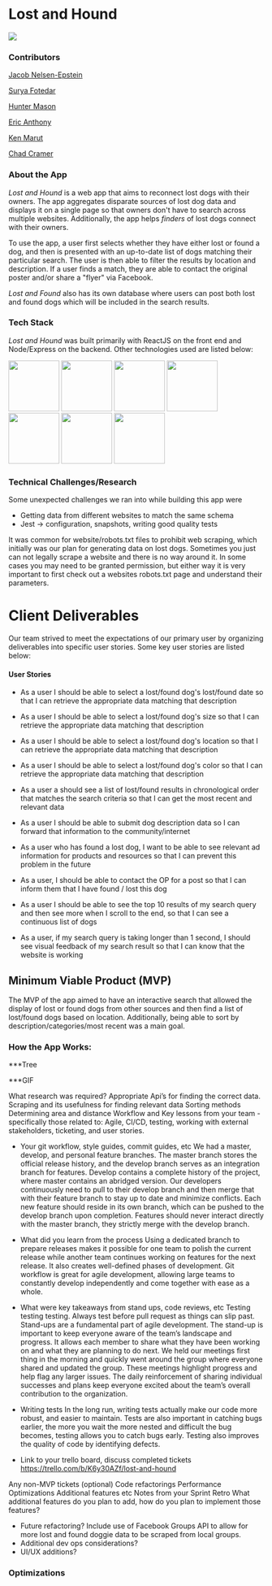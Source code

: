 # Lost and Hound
![](https://lh3.googleusercontent.com/AL7_u-eIOylhO6o-jzlAcig-NNfrS54EdLO9dbvocYr05Kt1cTCSzZXCpGorFPzZ9i4zBmuY4maGDRdJoHguZCMuV9My2eaCaXGHUeffBI5yoUuOnS0gALsCBMBlRuhPOwaM77q5)
 

### Contributors
[Jacob Nelsen-Epstein](https://github.com/CyberImpXIII)

[Surya Fotedar](https://github.com/suryafotedar)

[Hunter Mason](https://github.com/MasonHN)

[Eric Anthony](https://github.com/anthon78)

[Ken Marut](https://github.com/friedpies)

[Chad Cramer](https://github.com/Chadcramer)

### About the App
*Lost and Hound* is a web app that aims to reconnect lost dogs with their owners. The app aggregates disparate sources of lost dog data and displays it on a single page so that owners don't have to search across multiple websites. Additionally, the app helps *finders* of lost dogs connect with their owners.

To use the app, a user first selects whether they have either lost or found a dog, and then is presented with an up-to-date  list of dogs matching their particular search. The user is then able to filter the results by location and description. If a user finds a match, they are able to contact the original poster and/or share a "flyer" via Facebook.

*Lost and Found* also has its own database where users can post both lost and found dogs which will be included in the search results.

### Tech Stack 
*Lost and Hound* was built primarily with ReactJS on the front end and Node/Express on the backend. Other technologies used are listed below: 

<img src="https://lh3.googleusercontent.com/ZIHOUCCxFaB7NirPhEX4K8cyTPIMvxvdJxpuhjb_qJ_dk-z7qEgD8riaR0ODXzXQZYn23zHpFiwGzxTDT88FTLeUMoPqlIjyLKoL1am8MH5pCoJExjL8SUC8uaeeiAjvQB0_vym6" width="100"/>
<img src="https://lh3.googleusercontent.com/xcong6Yn8NoueMYWPhEfO76dw0Nt70kiDVOCOygTFEQWpysHxcT-5jYzq9XWIgD3lvCGnGrjlhddm7WEOw9V1FlHivqFjZCXF9IDsfd7uQ2SxlI80roSJcnHvb0O7POvlYOPNvRG" width="100" />
<img src="https://lh5.googleusercontent.com/vMTp0AyoPyuTKcvkRNp3SfS9KLkAiBrL_2b3SBwgIOv9z4VvyTD2lHs47h1jmEsk2olzAWIJXyg0HBLTGnjJzWkCFV_Z0B6LFqVOz5dewjLykbC4eRjwZHTOnmBqeXhJccAnc512" width="100" />
<img src="https://lh5.googleusercontent.com/_RcI-sgNRX5J0olXzRycjQN3tysoTXbH8kXRfE0AtBY8KkDrINApsrfZGAkczZYGwKTPZlYdJXQyKmWO4zFzvON9Op6Ovcu0GQxwabxWfGJH__oRB6YCC-qD_3b2yj_efkprD8UP" width="100" />
<img src="https://lh5.googleusercontent.com/rdAoVdYKOCnmtev6t7DJrEY7mG4iYsRPqeTH0Z-OrlsVmiea3q5SMtOGNSa7HzJcyxcIcelTacG5gPNgyBoIviiNcLbohQAicvpldcfM32Klb_ewouDRd67OtYhUAU1CEZB4rBqB" width="100" />
<img src="https://lh6.googleusercontent.com/tKlT8lGB2bTDqSilr_a2y8vaO-QBUdcUIYASnslf-RAKTxUEiEBq-_gTVBP0irIP1ZWNuSvp1fouOJrQBXUr0joVmBZzNyOec4jBpOyVogPZMOYhPH6YQwYOiLdZnfuaDnFel9rn" width="100" />
<img src="https://lh5.googleusercontent.com/pqPRWyCMu39CU4GAERH3XI0fri2uJzMteIV5t-4qAG566IJWdXRABxLjV1jwdVvID-NvFw3USgyM8FXC5w_yAimYz4FY1gVEm96Yd2JQZh-pYl33lHpbOI7-3-uTixqgX1XHRker" width="100" />

  	
### Technical Challenges/Research
Some unexpected challenges we ran into while building this app were 
- Getting data from different websites to match the same schema
- Jest -> configuration, snapshots, writing good quality tests

It was common for website/robots.txt files to prohibit web scraping, which initially was our plan for generating data on lost dogs. Sometimes you just can not legally scrape a website and there is no way around it. In some cases you may need to be granted permission, but either way it is very important to first check out a websites robots.txt page and understand their parameters.

# Client Deliverables
Our team strived to meet the expectations of our primary user by organizing deliverables into specific user stories. Some key user stories are listed below:

#### User Stories
* As a user I should be able to select a lost/found dog's lost/found date so that I can retrieve the appropriate data matching that description

* As a user I should be able to select a lost/found dog's size so that I can retrieve the appropriate data matching that description

* As a user I should be able to select a lost/found dog's location so that I can retrieve the appropriate data matching that description

* As a user I should be able to select a lost/found dog's color so that I can retrieve the appropriate data matching that description

* As a user a should see a list of lost/found results in chronological order that matches the search criteria so that I can get the most recent and relevant data

* As a user I should be able to submit dog description data so I can forward that information to the community/internet

* As a user who has found a lost dog, I want to be able to see relevant ad information for products and resources so that I can prevent this problem in the future

* As a user, I should be able to contact the OP for a post so that I can inform them that I have found / lost this dog

* As a user I should be able to see the top 10 results of my search query and then see more when I scroll to the end, so that I can see a continuous list of dogs

* As a user, if my search query is taking longer than 1 second, I should see visual feedback of my search result so that I can know that the website is working

## Minimum Viable Product (MVP)
The MVP of the app aimed to have an interactive search that allowed the display of lost or found dogs from other sources and then find a list of lost/found dogs based on location. Additionally, being able to sort by description/categories/most recent was a main goal.

### How the App Works:
***Tree

***GIF

What research was required?
Appropriate Api’s for finding the correct data.
Scraping and its usefulness for finding relevant data
Sorting methods
Determining area and distance
Workflow and Key lessons from your team - specifically those related to: Agile, CI/CD, testing, working with external stakeholders, ticketing, and user stories.
* Your git workflow, style guides, commit guides, etc
We had a master, develop, and personal feature branches. The master branch stores the official release history, and the develop branch serves as an integration branch for features. Develop contains a complete history of the project, where master contains an abridged version. Our developers continuously need to pull to their develop branch and then merge that with their feature branch to stay up to date and minimize conflicts. Each new feature should reside in its own branch, which can be pushed to the develop branch upon completion. Features should never interact directly with the master branch, they strictly merge with the develop branch.  
* What did you learn from the process
Using a dedicated branch to prepare releases makes it possible for one team to polish the current release while another team continues working on features for the next release. It also creates well-defined phases of development. Git workflow is great for agile development, allowing large teams to constantly develop independently and come together with ease as a whole. 
* What were key takeaways from stand ups, code reviews, etc
Testing testing testing. Always test before pull request as things can slip past.
Stand-ups are a fundamental part of agile development. The stand-up is important to keep everyone aware of the team’s landscape and progress. It allows each member to share what they have been working on and what they are planning to do next. We held our meetings first thing in the morning and quickly went around the group where everyone shared and updated the group. These meetings highlight progress and help flag any larger issues. The daily reinforcement of sharing individual successes and plans keep everyone excited about the team’s overall contribution to the organization.
* Writing tests
In the long run, writing tests actually make our code more robust, and easier to maintain. Tests are also important in catching bugs earlier, the more you wait the more nested and difficult the bug becomes, testing allows you to catch bugs early. Testing also improves the quality of code by identifying defects. 

* Link to your trello board, discuss completed tickets
https://trello.com/b/K6y30AZf/lost-and-hound

Any non-MVP tickets (optional)
Code refactorings
Performance Optimizations
Additional features
etc
Notes from your Sprint Retro
What additional features do you plan to add, how do you plan to implement those features?
* Future refactoring?
Include use of Facebook Groups API to allow for more lost and found doggie data to be scraped from local groups.
* Additional dev ops considerations?
* UI/UX additions?

### Optimizations